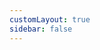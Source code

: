 ```yaml
---
customLayout: true
sidebar: false
---
```


<script setup>
import HomeComponent from './.vitepress/theme/HomeComponent.vue'
</script>


<HomeComponent>

  <template v-slot:box1>

```ts
import { Zip } from "@nativescript/zip";
import { notifyEvent } from "@nativescript/capacitor/bridge";

native.fileZip = function (options) {
  Zip.zip({
    directory: 'assets',
    archive: 'assets.zip',
    onProgress: (progress) => {
      notifyEvent('zipProgress', progress);
    },
  }).then((filePath) => {
    notifyEvent('zipComplete', filePath);
  });
};
```

  </template>

  <template v-slot:box2>

```ts
import { native } from '@nativescript/capacitor';

export class ExploreContainerComponent {
  fileZip() {
    native.onEvent('zipComplete', (filePath: string) => {
      console.log('zip created at:', filePath);
    });
      
    native.fileZip({
      directory: 'assets',
      archive: 'assets.zip'
    });
  }
}
```

  </template>

</HomeComponent>

